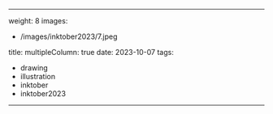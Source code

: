 
---
weight: 8
images:
- /images/inktober2023/7.jpeg

title:
multipleColumn: true
date: 2023-10-07
tags:
- drawing
- illustration
- inktober
- inktober2023
---

